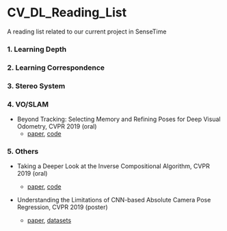# CV_DL_Reading_List
A reading list related to our current project in SenseTime

### 1. Learning Depth

### 2. Learning Correspondence

### 3. Stereo System

### 4. VO/SLAM
* Beyond Tracking: Selecting Memory and Refining Poses for Deep Visual Odometry, CVPR 2019 (oral)
  * [paper](https://arxiv.org/abs/1904.01892), [code]()
  
### 5. Others
* Taking a Deeper Look at the Inverse Compositional Algorithm, CVPR 2019 (oral)
  * [paper](http://www.cvlibs.net/publications/Lv2019CVPR.pdf), [code](https://github.com/lvzhaoyang/DeeperInverseCompositionalAlgorithm)

* Understanding the Limitations of CNN-based Absolute Camera Pose Regression, CVPR 2019 (poster)
  * [paper](https://arxiv.org/abs/1903.07504), [datasets](https://github.com/tsattler/understanding_apr)

